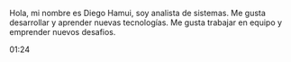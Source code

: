 Hola, mi nombre es Diego Hamui, soy analista de sistemas. Me gusta desarrollar y  aprender nuevas tecnologías. Me gusta trabajar en equipo y emprender nuevos desafios.

01:24